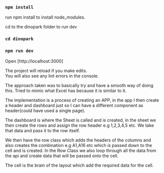 ### `npm install`

run npm install to install node_modules.

cd to the dinopark folder to run dev
### `cd dinopark`

### `npm run dev`

Open [http://localhost:3000]

The project will reload if you make edits.\
You will also see any lint errors in the console.

The approach taken was to basically try and have a smooth way of doing this.
Tried to mimic what Excel has because it is similar to it.

The implementation is a process of creating an APP, in the app I then create a header and dashboard just so I can have a different component as header(could have used a single page).

The dashboard is where the Sheet is called and is created, in the sheet we then create the rows and assign the row header e.g 1,2,3,4,5 etc. We take that data and pass it to the row itself.

We then have the row class which adds the headers of the columns and also creates the combination e.g A1,A16 etc which is passed down to the cell and is created. In the Row Class we also loop through all the data from the api and create data that will be passed onto the cell.

The cell is the brain of the layout which add the required data for the cell.
